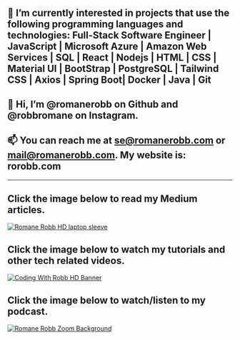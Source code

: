 ## 👀 I’m currently interested in projects that use the following programming languages and technologies: Full-Stack Software Engineer | JavaScript | Microsoft Azure | Amazon Web Services | SQL | React | Nodejs | HTML | CSS | Material UI | BootStrap | PostgreSQL | Tailwind CSS | Axios | Spring Boot| Docker | Java | Git

## 👋 Hi, I’m @romanerobb on Github and @robbromane on Instagram.

## 📫 You can reach me at se@romanerobb.com or mail@romanerobb.com. My website is: rorobb.com

________________________________________________________________________________________________________

## Click the image below to read my Medium articles.

[![Romane Robb HD laptop sleeve](https://user-images.githubusercontent.com/75688766/180053918-927a9700-a482-44a3-b7bb-158707ac6c44.jpg)](https://medium.rorobb.com/)

## Click the image below to watch my tutorials and other tech related videos.

[![Coding With Robb HD Banner](https://user-images.githubusercontent.com/75688766/180049519-4076fc66-c4b4-4465-ba23-46424ae6dce3.jpg)](https://www.youtube.com/playlist?list=PLLuXi2d0VZL80xFLno2__CMVG0sA5l3vO)

## Click the image below to watch/listen to my podcast.

[![Romane Robb Zoom Background](https://user-images.githubusercontent.com/75688766/180051922-68bac10d-87a4-4a09-b88f-2cf75c163a55.jpg)](https://rorobb.com/podcast/)


